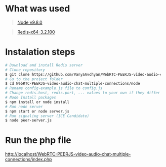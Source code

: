 # What was used

> [Node v9.8.0](https://nodejs.org/en/blog/release/v9.8.0/)

> [Redis-x64-3.2.100](https://github.com/MSOpenTech/redis/releases/download/win-3.2.100/Redis-x64-3.2.100.msi)


# Instalation steps
```sh
# Download and install Redis server
# Clone repository
$ git clone https://github.com/VanyaAvchyan/WebRTC-PEERJS-video-audio-chat-multiple-connections.git
# Go to the project folder
$ cd WebRTC-PEERJS-video-audio-chat-multiple-connections/node
# Rename config-example.js file to config.js
# Change redis.host, redis.port, ... values to your own if they differ
# Node Install packages
$ npm install or node install
# Run node server
$ npm start or node server.js
# Run signaling server (ICE Candidate)
$ node peer-server.js
```

# Run the php file
 [http://localhost/WebRTC-PEERJS-video-audio-chat-multiple-connections/index.php](http://localhost/WebRTC-PEERJS-video-audio-chat-multiple-connections/index.php)